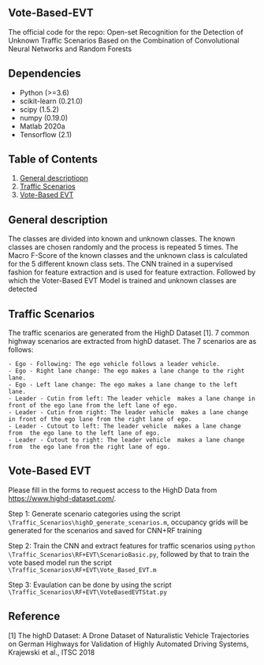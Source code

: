 ## Vote-Based-EVT

The official code for the repo: Open-set Recognition for the Detection of Unknown Traffic Scenarios Based on the Combination of Convolutional Neural Networks and Random Forests

## Dependencies
- Python (>=3.6)
- scikit-learn (0.21.0)
- scipy (1.5.2)
- numpy (0.19.0)
- Matlab 2020a
- Tensorflow (2.1)

## Table of Contents

1. [General descriptiopn
](#gs)
2. [Traffic Scenarios
](#ts)
3. [Vote-Based EVT
](#EVT)

## General description<a name="gs"></a>

The classes are divided into known and unknown classes. The known classes are chosen randomly and the process is repeated 5 times. The Macro F-Score of the known classes and the unknown class is calculated for the 5 different known class sets. The CNN trained in a supervised fashion for feature extraction and is used for feature extraction. Followed by which the Voter-Based EVT Model is trained and unknown classes are detected 
## Traffic Scenarios<a name="ts"></a>
The traffic scenarios are generated from the HighD Dataset [1]. 7 common highway scenarios are extracted from highD dataset. The 7 scenarios are as follows:

	- Ego - Following: The ego vehicle follows a leader vehicle.
	- Ego - Right lane change: The ego makes a lane change to the right lane.
	- Ego - Left lane change: The ego makes a lane change to the left lane.
	- Leader - Cutin from left: The leader vehicle  makes a lane change in front of the ego lane from the left lane of ego. 
	- Leader - Cutin from right: The leader vehicle  makes a lane change in front of the ego lane from the right lane of ego.
	- Leader - Cutout to left: The leader vehicle  makes a lane change from  the ego lane to the left lane of ego.
	- Leader - Cutout to right: The leader vehicle  makes a lane change  from  the ego lane from the right lane of ego.
## Vote-Based EVT<a name="EVT"></a>

Please fill in the forms to request access to the HighD Data from https://www.highd-dataset.com/. 

Step 1: Generate scenario categories using the script `\Traffic_Scenarios\highD_generate_scenarios.m`, occupancy grids will be generated for the scenarios and saved for CNN+RF training

Step 2: Train the CNN and extract features for traffic scenarios using `python \Traffic_Scenarios\RF+EVT\ScenarioBasic.py`, followed by that to train the vote based model run the script `\Traffic_Scenarios\RF+EVT\Vote_Based_EVT.m`

Step 3:  Evaulation can be done by using the script `\Traffic_Scenarios\RF+EVT\VoteBasedEVTStat.py`

## Reference
[1] The highD Dataset: A Drone Dataset of Naturalistic Vehicle Trajectories on German Highways for Validation of Highly Automated Driving Systems, Krajewski et al., ITSC 2018
